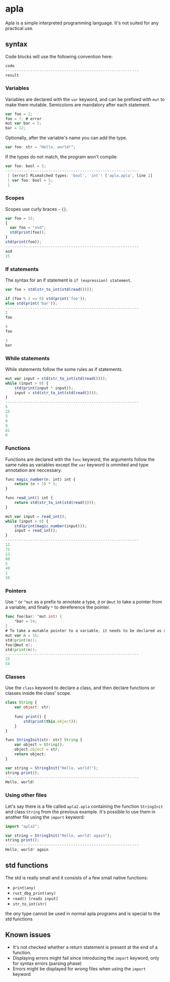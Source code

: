 # apla
Apla is a simple interpreted programming language. It's not suited for any practical use.
## syntax
Code blocks will use the following convention here:
```js
code
-----------------------------------------------------------
result
```
### Variables
Variables are declared with the `var` keyword, and can be prefixed with `mut` to make them mutable. Semicolons are mandatory after each statement.
```js
var foo = 2; 
foo = 7; # error
mut var bar = 5;
bar = 12;
```
Optionally, after the variable's name you can add the type.
```js
var foo: str = "Hello, world!";
```
If the types do not match, the program won't compile:
```js
var foo: bool = 5;
-----------------------------------------------------------
 | [error] Mismatched types: 'bool', 'int'! ['apla.apla', line 1]
 | var foo: bool = 5;
 |                 ^
```
### Scopes
Scopes use curly braces - `{}`.
```js
var foo = 15;
{
  var foo = "asd";
  std(print(foo));
}
std(print(foo));
-----------------------------------------------------------
asd
15
```
### If statements
The syntax for an if statement is `if (expression) statement`.
```js
var foo = std(str_to_int(std(read())));

if (foo % 2 == 0) std(print('foo'));
else std(print('bar'));
-----------------------------------------------------------
2
foo

4
foo

3
bar
```
### While statements
While statements follow the some rules as if statements.
```js
mut var input = std(str_to_int(std(read())));
while (input > 0) {
	std(print(input * input));
	input = std(str_to_int(std(read())));
}
-----------------------------------------------------------
5
25
3
9
9
81
0
```
### Functions
Functions are declared with the `func` keyword, the arguments follow the same rules as variables except the `var` keyword is ommited and type annotation are neccessary.
```js
func magic_number(n: int) int {
	return (n + 3) * 5;
}

func read_int() int {
	return std(str_to_int(std(read())));
}

mut var input = read_int();
while (input > 0) {
	std(print(magic_number(input)));
	input = read_int();
}
-----------------------------------------------------------
12
75
13
80
5
40
1
20
```
### Pointers
Use `^` or `^mut` as a prefix to annotate a type, `@` or `@mut` to take a pointer from a variable, and finally `*` to dereference the pointer.
```go
func foo(bar: ^mut int) {
	*bar = 54;
}
# To take a mutable pointer to a variable, it needs to be declared as mutable.
mut var n = 15; 
std(print(n));
foo(@mut n);
std(print(n));
-----------------------------------------------------------
15
54
```
### Classes
Use the `class` keyword to declare a class, and then declare functions or classes inside the class' scope.
```js
class String {
	var object: str;
	
	func print() {
		std(print(this.object));
	}
}

func StringInit(str: str) String {
	var object = String();
	object.object = str;
	return object;
}

var string = StringInit("Hello, world!");
string.print();
-----------------------------------------------------------
Hello, world!
```
### Using other files
Let's say there is a file called `apla2.apla` containing the function `StringInit` and class `String` from the previous example. It's possible to use them in another file using the `import` keyword:

```js
import "apla2";

var string = StringInit("Hello, world! again");
string.print();
-----------------------------------------------------------
Hello, world! again
```
## std functions
The std is really small and it consists of a few small native functions:
* `print(any)`
* `rust_dbg_print(any)`
* `read() [reads input]`
* `str_to_int(str)`

the *any* type cannot be used in normal apla programs and is special to the std functions
## Known issues
* It's not checked whether a return statement is present at the end of a function.
* Displaying errors might fail since introducing the `import` keyword, only for syntax errors (parsing phase)
* Errors might be displayed for wrong files when using the `import` keyword
